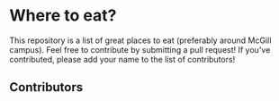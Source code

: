 # Where to eat?

This repository is a list of great places to eat (preferably around McGill campus). Feel free to contribute by submitting a pull request! If you've contributed, please add your name to the list of contributors!

## Contributors
